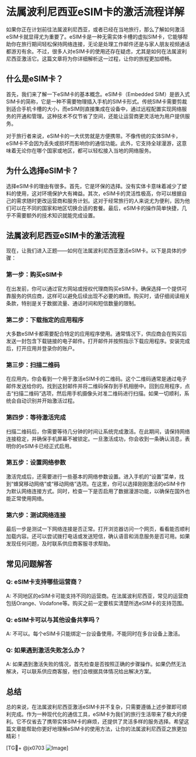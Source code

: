 # 法属波利尼西亚eSIM卡的激活流程详解

如果你正在计划前往法属波利尼西亚，或者已经在当地旅行，那么了解如何激活eSIM卡就显得尤为重要了。eSIM卡是一种无需实体卡槽的虚拟SIM卡，它能够帮助你在旅行期间轻松保持网络连接，无论是处理工作邮件还是与家人朋友视频通话都游刃有余。不过，很多人对eSIM卡的使用还存在疑虑，尤其是如何在法属波利尼西亚激活它。这篇文章将为你详细解析这一过程，让你的旅程更加顺畅。

## 什么是eSIM卡？

首先，我们来了解一下eSIM卡的基本概念。eSIM卡（Embedded SIM）是嵌入式SIM卡的简称，它是一种不需要物理插入手机的SIM卡形式。传统SIM卡需要剪裁到适合手机卡槽的大小，而eSIM则直接集成在设备中，通过远程配置实现网络服务的开通和管理。这种技术不仅节省了空间，还能让运营商更灵活地为用户提供服务。

对于旅行者来说，eSIM卡的一大优势就是方便携带。不像传统的实体SIM卡，eSIM卡不会因为丢失或损坏而影响你的通信功能。此外，它支持全球漫游，这意味着无论你在哪个国家或地区，都可以轻松接入当地的网络服务。

## 为什么选择eSIM卡？

选择eSIM卡的理由有很多。首先，它是环保的选择。没有实体卡意味着减少了塑料的使用，这对环境保护大有裨益。其次，eSIM卡的灵活性极高，你可以根据自己的需求随时更改运营商和服务计划。这对于经常旅行的人来说尤为便利，因为他们可以在不同的国家和地区切换合适的套餐。最后，eSIM卡的操作简单快捷，几乎不需要额外的技术知识就能完成设置。

## 法属波利尼西亚eSIM卡的激活流程

现在，让我们进入正题——如何在法属波利尼西亚激活eSIM卡。以下是具体的步骤：

### 第一步：购买eSIM卡

在出发前，你可以通过官方网站或授权代理商购买eSIM卡。确保选择一个提供可靠服务的供应商，这样可以避免后续出现不必要的麻烦。购买时，请仔细阅读相关条款，特别是关于数据流量、通话时间和短信数量的限制。

### 第二步：下载指定的应用程序

大多数eSIM卡都需要配合特定的应用程序使用。通常情况下，供应商会在购买后发送一封包含下载链接的电子邮件。打开邮件并按照指示下载应用程序。安装完成后，打开应用并登录你的账户。

### 第三步：扫描二维码

在应用内，你会看到一个用于激活eSIM卡的二维码。这个二维码通常是通过电子邮件发送给你的。找到这封邮件并将二维码保存到手机相册中。回到应用程序，点击“扫描二维码”选项，然后用手机摄像头对准二维码进行扫描。如果一切顺利，系统会自动识别并开始激活过程。

### 第四步：等待激活完成

扫描二维码后，你需要等待几分钟的时间让系统完成激活。在此期间，请保持网络连接稳定，并确保手机屏幕不被锁定。一旦激活成功，你会收到一条确认消息，表明你的eSIM卡已经正式启用。

### 第五步：设置网络参数

激活完成后，还需要进行一些基本的网络参数设置。进入手机的“设置”菜单，找到“蜂窝移动网络”或“移动网络”选项。在这里，你可以选择刚刚激活的eSIM卡作为默认网络连接方式。同时，检查一下是否启用了数据漫游功能，以确保在国外也能正常使用网络。

### 第六步：测试网络连接

最后一步是测试一下网络连接是否正常。打开浏览器访问一个网页，看看能否顺利加载内容。还可以尝试拨打电话或发送短信，确认语音和消息服务是否可用。如果发现任何问题，及时联系供应商客服寻求帮助。

## 常见问题解答

### Q: eSIM卡支持哪些运营商？
A: 不同地区的eSIM卡可能支持不同的运营商。在法属波利尼西亚，常见的运营商包括Orange、Vodafone等。购买之前一定要核实清楚所选eSIM卡的支持范围。

### Q: eSIM卡可以与其他设备共享吗？
A: 不可以。每个eSIM卡只能绑定一台设备使用，不能同时在多台设备上激活。

### Q: 如果遇到激活失败怎么办？
A: 如果遇到激活失败的情况，首先检查是否按照正确的步骤操作。如果仍然无法解决，可以联系供应商客服，他们会根据具体情况给出解决方案。

## 总结

总的来说，在法属波利尼西亚激活eSIM卡并不复杂，只需要遵循上述步骤即可顺利完成。作为一种现代化的通信工具，eSIM卡为我们的旅行生活带来了极大的便利。它不仅省去了携带实体SIM卡的麻烦，还提供了灵活多样的服务选择。希望这篇文章能帮助你更好地理解eSIM卡的使用方法，让你的法属波利尼西亚之旅更加精彩！

[TG💪+ @jx0703 ![Image](https://github.com/user-attachments/assets/dbca1d08-cadb-493c-b0ec-ad6f7a83f270)]